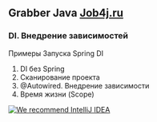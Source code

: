 ## Grabber Java [Job4j.ru](http://Job4j.ru)
### DI. Внедрение зависимостей
Примеры Запуска Spring DI

1. DI без Spring
2. Сканирование проекта
3. @Autowired. Внедрение зависимости
4. Время жизни (Scope)

[![We recommend IntelliJ IDEA](https://www.elegantobjects.org/intellij-idea.svg)](https://www.jetbrains.com/idea/)
